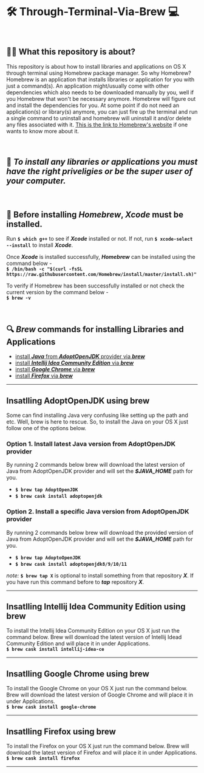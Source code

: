 # :hammer_and_wrench: Through-Terminal-Via-Brew :computer:

<br>

## :man_technologist: What this repository is about?
This repository is about how to install libraries and applications on OS X through terminal using Homebrew package manager. So why Homebrew? Homebrew is an application that installs libraries or application for you with just a command(s). An application might/usually come with other dependencies which also needs to be downloaded manually by you, well if you Homebrew that won't be necessary anymore. Homebrew will figure out and install the dependencies for you. At some point if do not need an application(s) or library(s) anymore, you can just fire up the terminal and run a single command to uninstall and homebrew will uninstall it and/or delete any files associated with it. [This is the link to Homebrew's website](https://brew.sh/) if one wants to know more about it.

<br>

## :stop_sign: *To install any libraries or applications you must have the right priveligies or be the super user of your computer.*

<br>

## :construction: Before installing *Homebrew*, *Xcode* must be installed.
Run **`$ which g++`** to see if ***Xcode*** installed or not. If not, run **`$ xcode-select --install`** to install ***Xcode***.

Once ***Xcode*** is installed successfully, ***Homebrew*** can be installed using the command below -  
**`$ /bin/bash -c "$(curl -fsSL https://raw.githubusercontent.com/Homebrew/install/master/install.sh)"`**

To verify if Homebrew has been successfully installed or not check the current version by the command below -  
**`$ brew -v`**

<br>

## :mag: ***Brew*** commands for installing Libraries and Applications
  * [install ***Java*** from ***AdoptOpenJDK*** provider via ***brew***](#adoptopenjdk)
  * [install ***Intellij Idea Community Edition*** via ***brew***](#intellij-idea-ce)
  * [install ***Google Chrome*** via ***brew***](#google-chrome)
  * [install ***Firefox*** via ***brew***](#firefox)  
  
---

## <a name="adoptopenjdk">Insatlling AdoptOpenJDK using brew</a>
Some can find installing Java very confusing like setting up the path and etc. Well, brew is here to rescue. So, to install the Java on your OS X just follow one of the options below.

### Option 1. Install latest Java version from AdoptOpenJDK provider
By running 2 commands below brew will download the latest version of Java from AdoptOpenJDK provider and will set the ***$JAVA_HOME*** path for you.  
   * **`$ brew tap AdoptOpenJDK`**  
   * **`$ brew cask install adoptopenjdk`**  
  

### Option 2. Install a specific Java version from AdoptOpenJDK provider
By running 2 commands below brew will download the provided version of Java from AdoptOpenJDK provider and will set the ***$JAVA_HOME*** path for you.  
   * **`$ brew tap AdoptoOpenJDK`**  
   * **`$ brew cask install adoptopenjdk8/9/10/11`**  
   
*note:* **`$ brew tap X`** is optional to install something from that repository ***X***. If you have run this command before to ***tap*** repository ***X***.  

---


## <a name="intellij-idea-ce">Insatlling Intellij Idea Community Edition using brew</a>
To install the Intellij Idea Community Edition on your OS X just run the command below. Brew will download the latest version of Intellij Idead Community Edition and will place it in under Applications.  
**`$ brew cask install intellij-idea-ce`**  

---

## <a name="google-chrome">Insatlling Google Chrome using brew</a>
To install the Google Chrome on your OS X just run the command below. Brew will download the latest version of Google Chrome and will place it in under Applications.  
**`$ brew cask install google-chrome`**

---

## <a name="firefox">Insatlling Firefox using brew</a>
To install the Firefox on your OS X just run the command below. Brew will download the latest version of Firefox and will place it in under Applications.  
**`$ brew cask install firefox`**  

---
